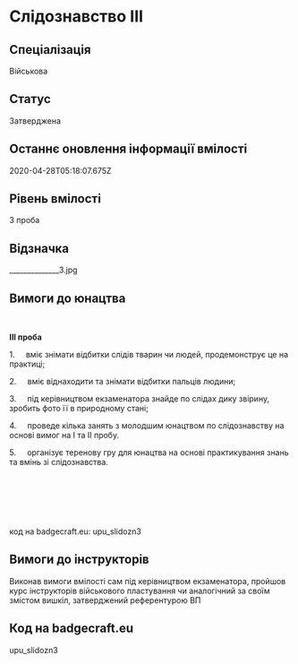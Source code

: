 # Слідознавство ІІІ

## Спеціалізація

Військова

## Статус

Затверджена

## Останнє оновлення інформації вмілості

2020-04-28T05:18:07.675Z

## Рівень вмілості

3 проба

## Відзначка

______________3.jpg

## Вимоги до юнацтва

<div><br></div><div><p><b>ІІІ проба</b></p><p>1.&nbsp;&nbsp;&nbsp;&nbsp; вміє знімати відбитки слідів тварин чи людей, продемонструє це на практиці;</p><p>2.&nbsp;&nbsp;&nbsp;&nbsp; вміє віднаходити та знімати відбитки пальців людини;</p><p>3.&nbsp;&nbsp;&nbsp;&nbsp; під керівництвом екзаменатора знайде по слідах дику звірину, зробить фото її в природному стані;</p><p>4.&nbsp;&nbsp;&nbsp;&nbsp; проведе кілька занять з молодшим юнацтвом по слідознавству на основі вимог на І та ІІ пробу.</p><p>5.&nbsp;&nbsp;&nbsp;&nbsp; організує теренову гру для юнацтва на основі практикування знань та вмінь зі слідознавства.</p><p><br></p><p><br></p><p><br></p><p>код на badgecraft.eu: upu_slidozn3<br></p></div>

## Вимоги до інструкторів

Виконав вимоги вмілості сам під керівництвом екзаменатора, пройшов курс інструкторів військового пластування чи аналогічний за своїм змістом вишкіл, затверджений референтурою ВП

## Код на badgecraft.eu

upu_slidozn3